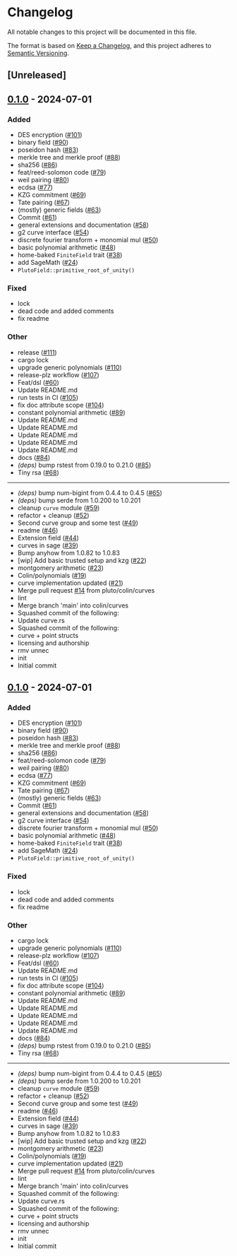 # Changelog
All notable changes to this project will be documented in this file.

The format is based on [Keep a Changelog](https://keepachangelog.com/en/1.0.0/),
and this project adheres to [Semantic Versioning](https://semver.org/spec/v2.0.0.html).

## [Unreleased]

## [0.1.0](https://github.com/Chengcheng-S/ronkathon/releases/tag/v0.1.0) - 2024-07-01

### Added
- DES encryption ([#101](https://github.com/Chengcheng-S/ronkathon/pull/101))
- binary field ([#90](https://github.com/Chengcheng-S/ronkathon/pull/90))
- poseidon hash ([#83](https://github.com/Chengcheng-S/ronkathon/pull/83))
- merkle tree and merkle proof ([#88](https://github.com/Chengcheng-S/ronkathon/pull/88))
- sha256 ([#86](https://github.com/Chengcheng-S/ronkathon/pull/86))
- feat/reed-solomon code ([#79](https://github.com/Chengcheng-S/ronkathon/pull/79))
- weil pairing ([#80](https://github.com/Chengcheng-S/ronkathon/pull/80))
- ecdsa ([#77](https://github.com/Chengcheng-S/ronkathon/pull/77))
- KZG commitment ([#69](https://github.com/Chengcheng-S/ronkathon/pull/69))
- Tate pairing ([#67](https://github.com/Chengcheng-S/ronkathon/pull/67))
- (mostly) generic fields ([#63](https://github.com/Chengcheng-S/ronkathon/pull/63))
- Commit ([#61](https://github.com/Chengcheng-S/ronkathon/pull/61))
- general extensions and documentation ([#58](https://github.com/Chengcheng-S/ronkathon/pull/58))
- g2 curve interface ([#54](https://github.com/Chengcheng-S/ronkathon/pull/54))
- discrete fourier transform + monomial mul ([#50](https://github.com/Chengcheng-S/ronkathon/pull/50))
- basic polynomial arithmetic ([#48](https://github.com/Chengcheng-S/ronkathon/pull/48))
- home-baked `FiniteField` trait ([#38](https://github.com/Chengcheng-S/ronkathon/pull/38))
- add SageMath ([#24](https://github.com/Chengcheng-S/ronkathon/pull/24))
- `PlutoField::primitive_root_of_unity()`

### Fixed
- lock
- dead code and added comments
- fix readme

### Other
- release ([#111](https://github.com/Chengcheng-S/ronkathon/pull/111))
- cargo lock
- upgrade generic polynomials ([#110](https://github.com/Chengcheng-S/ronkathon/pull/110))
- release-plz workflow ([#107](https://github.com/Chengcheng-S/ronkathon/pull/107))
- Feat/dsl ([#60](https://github.com/Chengcheng-S/ronkathon/pull/60))
- Update README.md
- run tests in CI ([#105](https://github.com/Chengcheng-S/ronkathon/pull/105))
- fix doc attribute scope ([#104](https://github.com/Chengcheng-S/ronkathon/pull/104))
- constant polynomial arithmetic ([#89](https://github.com/Chengcheng-S/ronkathon/pull/89))
- Update README.md
- Update README.md
- Update README.md
- Update README.md
- Update README.md
- docs ([#84](https://github.com/Chengcheng-S/ronkathon/pull/84))
- *(deps)* bump rstest from 0.19.0 to 0.21.0 ([#85](https://github.com/Chengcheng-S/ronkathon/pull/85))
- Tiny rsa ([#68](https://github.com/Chengcheng-S/ronkathon/pull/68))
- ---
- *(deps)* bump num-bigint from 0.4.4 to 0.4.5 ([#65](https://github.com/Chengcheng-S/ronkathon/pull/65))
- *(deps)* bump serde from 1.0.200 to 1.0.201
- cleanup `curve` module ([#59](https://github.com/Chengcheng-S/ronkathon/pull/59))
- refactor + cleanup ([#52](https://github.com/Chengcheng-S/ronkathon/pull/52))
- Second curve group and some test ([#49](https://github.com/Chengcheng-S/ronkathon/pull/49))
- readme ([#46](https://github.com/Chengcheng-S/ronkathon/pull/46))
- Extension field ([#44](https://github.com/Chengcheng-S/ronkathon/pull/44))
- curves in sage ([#39](https://github.com/Chengcheng-S/ronkathon/pull/39))
- Bump anyhow from 1.0.82 to 1.0.83
- [wip] Add basic trusted setup and kzg ([#22](https://github.com/Chengcheng-S/ronkathon/pull/22))
- montgomery arithmetic ([#23](https://github.com/Chengcheng-S/ronkathon/pull/23))
- Colin/polynomials ([#19](https://github.com/Chengcheng-S/ronkathon/pull/19))
- curve implementation updated ([#21](https://github.com/Chengcheng-S/ronkathon/pull/21))
- Merge pull request [#14](https://github.com/Chengcheng-S/ronkathon/pull/14) from pluto/colin/curves
- lint
- Merge branch 'main' into colin/curves
- Squashed commit of the following:
- Update curve.rs
- Squashed commit of the following:
- curve + point structs
- licensing and authorship
- rmv unnec
- init
- Initial commit

## [0.1.0](https://github.com/pluto/ronkathon/releases/tag/v0.1.0) - 2024-07-01

### Added
- DES encryption ([#101](https://github.com/pluto/ronkathon/pull/101))
- binary field ([#90](https://github.com/pluto/ronkathon/pull/90))
- poseidon hash ([#83](https://github.com/pluto/ronkathon/pull/83))
- merkle tree and merkle proof ([#88](https://github.com/pluto/ronkathon/pull/88))
- sha256 ([#86](https://github.com/pluto/ronkathon/pull/86))
- feat/reed-solomon code ([#79](https://github.com/pluto/ronkathon/pull/79))
- weil pairing ([#80](https://github.com/pluto/ronkathon/pull/80))
- ecdsa ([#77](https://github.com/pluto/ronkathon/pull/77))
- KZG commitment ([#69](https://github.com/pluto/ronkathon/pull/69))
- Tate pairing ([#67](https://github.com/pluto/ronkathon/pull/67))
- (mostly) generic fields ([#63](https://github.com/pluto/ronkathon/pull/63))
- Commit ([#61](https://github.com/pluto/ronkathon/pull/61))
- general extensions and documentation ([#58](https://github.com/pluto/ronkathon/pull/58))
- g2 curve interface ([#54](https://github.com/pluto/ronkathon/pull/54))
- discrete fourier transform + monomial mul ([#50](https://github.com/pluto/ronkathon/pull/50))
- basic polynomial arithmetic ([#48](https://github.com/pluto/ronkathon/pull/48))
- home-baked `FiniteField` trait ([#38](https://github.com/pluto/ronkathon/pull/38))
- add SageMath ([#24](https://github.com/pluto/ronkathon/pull/24))
- `PlutoField::primitive_root_of_unity()`

### Fixed
- lock
- dead code and added comments
- fix readme

### Other
- cargo lock
- upgrade generic polynomials ([#110](https://github.com/pluto/ronkathon/pull/110))
- release-plz workflow ([#107](https://github.com/pluto/ronkathon/pull/107))
- Feat/dsl ([#60](https://github.com/pluto/ronkathon/pull/60))
- Update README.md
- run tests in CI ([#105](https://github.com/pluto/ronkathon/pull/105))
- fix doc attribute scope ([#104](https://github.com/pluto/ronkathon/pull/104))
- constant polynomial arithmetic ([#89](https://github.com/pluto/ronkathon/pull/89))
- Update README.md
- Update README.md
- Update README.md
- Update README.md
- Update README.md
- docs ([#84](https://github.com/pluto/ronkathon/pull/84))
- *(deps)* bump rstest from 0.19.0 to 0.21.0 ([#85](https://github.com/pluto/ronkathon/pull/85))
- Tiny rsa ([#68](https://github.com/pluto/ronkathon/pull/68))
- ---
- *(deps)* bump num-bigint from 0.4.4 to 0.4.5 ([#65](https://github.com/pluto/ronkathon/pull/65))
- *(deps)* bump serde from 1.0.200 to 1.0.201
- cleanup `curve` module ([#59](https://github.com/pluto/ronkathon/pull/59))
- refactor + cleanup ([#52](https://github.com/pluto/ronkathon/pull/52))
- Second curve group and some test ([#49](https://github.com/pluto/ronkathon/pull/49))
- readme ([#46](https://github.com/pluto/ronkathon/pull/46))
- Extension field ([#44](https://github.com/pluto/ronkathon/pull/44))
- curves in sage ([#39](https://github.com/pluto/ronkathon/pull/39))
- Bump anyhow from 1.0.82 to 1.0.83
- [wip] Add basic trusted setup and kzg ([#22](https://github.com/pluto/ronkathon/pull/22))
- montgomery arithmetic ([#23](https://github.com/pluto/ronkathon/pull/23))
- Colin/polynomials ([#19](https://github.com/pluto/ronkathon/pull/19))
- curve implementation updated ([#21](https://github.com/pluto/ronkathon/pull/21))
- Merge pull request [#14](https://github.com/pluto/ronkathon/pull/14) from pluto/colin/curves
- lint
- Merge branch 'main' into colin/curves
- Squashed commit of the following:
- Update curve.rs
- Squashed commit of the following:
- curve + point structs
- licensing and authorship
- rmv unnec
- init
- Initial commit
